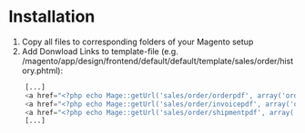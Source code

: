 Installation
============

1. Copy all files to corresponding folders of your Magento setup
2. Add Donwload Links to template-file (e.g. /magento/app/design/frontend/default/default/template/sales/order/history.phtml):

```PHP
    [...]
    <a href="<?php echo Mage::getUrl('sales/order/orderpdf', array('order_id' => $_order->getId())); ?>"><?php echo $this->__('View Order as PDF') ?></a>
    <a href="<?php echo Mage::getUrl('sales/order/invoicepdf', array('order_id' => $_order->getId())); ?>"><?php echo $this->__('View Invoice as PDF') ?></a>
    <a href="<?php echo Mage::getUrl('sales/order/shipmentpdf', array('order_id' => $_order->getId())); ?>"><?php echo $this->__('View Shipment as PDF') ?></a>
    [...]
```